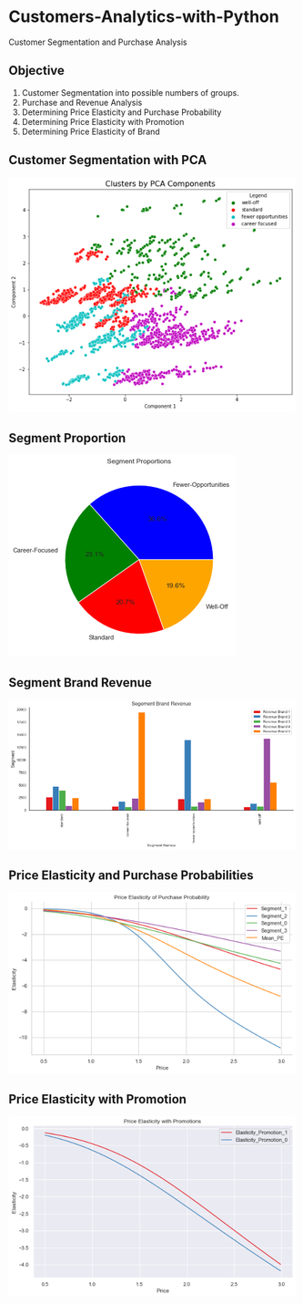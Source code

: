 # Customers-Analytics-with-Python
Customer Segmentation and Purchase Analysis
## Objective
 1. Customer Segmentation into possible numbers of groups.
 2. Purchase and Revenue Analysis
 3. Determining Price Elasticity and Purchase Probability
 4. Determining Price Elasticity with Promotion
 5. Determining Price Elasticity of Brand

## Customer Segmentation with PCA
<img src = 'img/img-1.png'>

## Segment Proportion
<img src = 'img/img-2.png'>


## Segment Brand Revenue
<img src = 'img/img-3.png'>

## Price Elasticity and Purchase Probabilities
<img src = 'img/img-4.png'>

## Price Elasticity with Promotion
<img src = 'img/img-5.png'>

